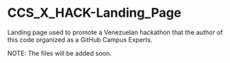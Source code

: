 # CCS_X_HACK-Landing_Page
Landing page used to promote a Venezuelan hackathon that the author of this code organized as a GitHub Campus Experts. 

NOTE: The files will be added soon. 
